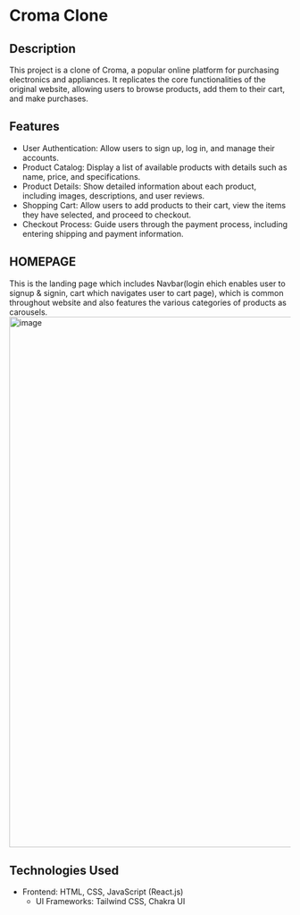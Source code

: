 # Croma Clone

## Description
This project is a clone of Croma, a popular online platform for purchasing electronics and appliances. It replicates the core functionalities of the original website, allowing users to browse products, add them to their cart, and make purchases.

## Features
- User Authentication: Allow users to sign up, log in, and manage their accounts.
- Product Catalog: Display a list of available products with details such as name, price, and specifications.
- Product Details: Show detailed information about each product, including images, descriptions, and user reviews.
- Shopping Cart: Allow users to add products to their cart, view the items they have selected, and proceed to checkout.
- Checkout Process: Guide users through the payment process, including entering shipping and payment information.

## HOMEPAGE
This is the landing page which includes Navbar(login ehich enables user to signup & signin, cart which navigates user to cart page), which is common throughout website and also features the various categories of products as carousels.
<img width="949" alt="image" src="https://github.com/MadgulaVamshi06/Croma-Clone/assets/137890079/16e910ac-fd7c-402b-b18e-3297e7ec4baf">


## Technologies Used
- Frontend: HTML, CSS, JavaScript (React.js)
  - UI Frameworks: Tailwind CSS, Chakra UI



  


